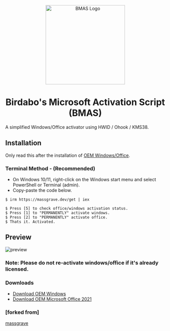 <p align="center"><img src="https://lookimg.com/images/2023/10/23/QerWKH.png" alt="BMAS Logo" height="250"></p>
<h1 align="center">Birdabo's Microsoft  Activation  Script (BMAS)</h1>
A simplified Windows/Office activator using HWID / Ohook / KMS38.


## Installation
Only read this after the installation of [OEM Windows/Office](https://github.com/Birdabo404/Birdabo-Microsoft-Activation/new/main?readme=1#downloads).

### Terminal Method - (Recommended)
- On Windows 10/11, right-click on the Windows start menu and select PowerShell or Terminal (admin).
- Copy-paste the code below.
  
```
$ irm https://massgrave.dev/get | iex

$ Press [5] to check office/windows activation status. 
$ Press [1] to "PERMANENTLY" activate windows.
$ Press [2] to "PERMANENTLY" activate office.
$ Thats it. Activated.
```

## Preview
![preview](https://lookimg.com/images/2023/10/23/QerlXj.png)

### Note: Please do not re-activate windows/office if it's already licensed.

### Downloads
- [Download OEM Windows](https://www.microsoft.com/en-us/software-download)
- [Download OEM Microsoft Office 2021](https://c2rsetup.officeapps.live.com/c2r/download.aspx?ProductreleaseID=ProPlus2021Retail&platform=x64&language=en-us&version=O16GA)

### [forked from]
  [massgrave](https://github.com/massgravel/Microsoft-Activation-Scripts.git)
  


